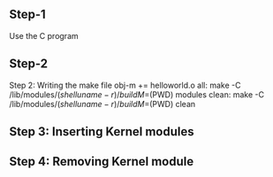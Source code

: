 ## Step-1
Use the C program
## Step-2
Step 2: Writing the make file
obj-m += helloworld.o
all:
 make -C /lib/modules/$(shell uname -r)/build M=$(PWD) modules
clean:
 make -C /lib/modules/$(shell uname -r)/build M=$(PWD) clean
## Step 3: Inserting Kernel modules
## Step 4: Removing Kernel module
    